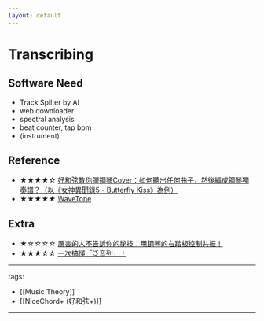 ```yaml
---
layout: default
---
```


# Transcribing

## Software Need
* Track Spilter by AI
* web downloader
* spectral analysis
* beat counter, tap bpm
* (instrument)

## Reference
* ★★★★☆ [好和弦教你彈鋼琴Cover：如何聽出任何曲子，然後編成鋼琴獨奏譜？（以《女神異聞錄5 - Butterfly Kiss》為例）](https://youtu.be/n4SqhV_2QAY)
* ★★★★★ [WaveTone](https://ackiesound.ifdef.jp/)

## Extra
* ★☆☆☆☆ [厲害的人不告訴你的祕技：用鋼琴的右踏板控制共振！](https://youtu.be/nLN8Gz9MJJs)
* ★★★☆☆ [一次搞懂「泛音列」！](https://www.youtube.com/watch?v=0iJmDhNocaQ)


---
tags:
  - [[Music Theory]]
  - [[NiceChord+ (好和弦+)]]

---
